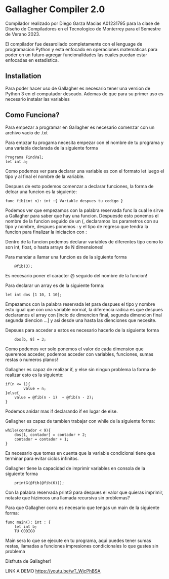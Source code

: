 
# Gallagher Compiler 2.0

Compilador realizado por Diego Garza Macias A01231795 para la clase de Diseño de Compiladores en el Tecnologico de Monterrey para el Semestre de Verano 2023.


El compilador fue desarollado completamente con el lenguage de programacion Python y esta enfocado en operaciones matematicas para poder en un futuro agregar funcionalidades las cuales puedan estar enfocadas en estadistica.




## Installation

Para poder hacer uso de Gallagher es necesario tener una version de Python 3 en el computador deseado. Ademas de que para su primer uso es necesario instalar las variables
    


## Como Funciona?

Para empezar a programar en Gallagher es necesario comenzar con un archivo vacio de .txt

Para empzar tu progama necesita empezar con el nombre de tu programa y una variabla declarada de la siguiente forma

```
Programa FindVal;
let int a;
```

Como podemos ver para declarar una variable es con el formato let luego el tipo y al final el nombre de la variable.

Despues de esto podemos comenzar a declarar funciones, la forma de delcar una funcion es la siguiente:

```
func fib(int n): int :{ Variable despues tu codigo }
```

Podemos ver que empezamos con la palabra reservada func la cual le sirve a Gallagher para saber que hay una funcion. Despuesde esto ponemos el nombre de la funcion seguido de un (, declaramos los parametros con su tipo y nombre, despues ponemos :  y el tipo de regreso que tendra la funcion para finalizar la iniciacion con :

Dentro de la funcion podemos declarar variables de diferentes tipo como lo son int, float, o hasta arrays de N dimensiones!

Para mandar a llamar una funcion es de la siguiente forma

```
    @fib(3);

```

Es necesario poner el caracter @ seguido del nombre de la funcion!

Para declarar un array es de la siguiente forma:

```
let int dos [1 10, 1 10];
```

Empezamos con la palabra reservada let para despues el tipo y nombre esto igual que con una variable normal, la diferencia radica es que despues declaramos el array con [incio de dimencion final, segunda dimencion final segunda diencion ...] y asi desde una hasta las dienciones que necesite.

Depsues para acceder a estos es necesario hacerlo de la siguiente forma

```
    dos[b, 8] = 3;
```

Como podemos ver solo ponemos el valor de cada dimension que queremos acceder, podemos acceder con variables, funciones, sumas restas o numeros planos!

Gallagher es capaz de realizar if, y else sin ningun problema la forma de realizar esto es la siguiente:

```
if(n <= 1){
        value = n;
}else{
    value = @fib(n - 1)  + @fib(n - 2);
}
```

Podemos anidar mas if declarando if en lugar de else.

Gallagher es capaz de tambien trabajar con while de la siguiente forma:


```
while(contador < 9){
    dos[1, contador] = contador + 2;
    contador = contador + 1;
}
```

Es necesario que tomes en cuenta que la variable condicional tiene que terminar para evitar ciclos infinitos.

Gallagher tiene la capacidad de imprimir variables en consola de la siguiente forma 

```
    printG(@fib(@fib(6)));
```

Con la palabra reservada printG para despues el valor que quieras imprimir, notaste que hizimoos una llamada recursiva sin problemas?


Para que Gallagher corra es necesario que tengas un main de la siguiente forma:

```
func main(): int : {
    let int b;
    TU CODIGO
```

Main sera lo que se ejecute en tu programa, aqui puedes tener sumas restas, llamadas a funciones impresiones condicionales lo que gustes sin problema

Disfruta de Gallagher!

LINK A DEMO https://youtu.be/wT_WjcPhBSA